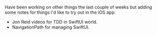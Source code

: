 Have been working on other things the last couple of weeks but adding some notes for things I'd like to try out in the iOS app:
- Jon Reid videos for TDD in SwiftUI world.
- NavigationPath for managing SwiftUI.
